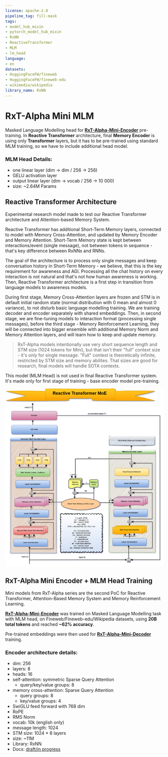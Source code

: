 ```yaml
---
license: apache-2.0
pipeline_tag: fill-mask
tags:
- model_hub_mixin
- pytorch_model_hub_mixin
- RxNN
- ReactiveTransformer
- MLM
- lm_head
language:
- en
datasets:
- HuggingFaceFW/fineweb
- HuggingFaceFW/fineweb-edu
- wikimedia/wikipedia
library_name: RxNN
---
```


# RxT-Alpha Mini MLM
Masked Language Modelling head for [**RxT-Alpha-Mini-Encoder**](https://huggingface.co/ReactiveAI/RxT-Alpha-Mini-Encoder) pre-training. In
**Reactive Transformer** architecture, final **Memory Encoder** is using only **Transformer** layers, but it has to be pre-trained using standard
MLM training, so we have to include additional head model.

### MLM Head Details:
- one linear layer (dim -> dim / 256 -> 256)
- GELU activation layer
- output linear layer (dim -> vocab / 256 -> 10 000)
- size: ~2.64M Params


## Reactive Transformer Architecture
Experimental research model made to test our Reactive Transformer architecture and Attention-based Memory System.

Reactive Transformer has additional Short-Term Memory layers, connected to model with Memory Cross-Attention, and updated by Memory Encoder and Memory Attention.
Short-Term Memory state is kept between interactions/event (single message), not between tokens in sequence - that's key difference between RxNNs and RNNs.

The goal of the architecture is to process only single messages and keep conversation history in Short-Term Memory - we believe, that this is the key requirement
for awareness and AGI. Processing all the chat history on every interaction is not natural and that's not how human awareness is working. Then, Reactive Transformer
architecture is a first step in transition from language models to awareness models.

During first stage, Memory Cross-Attention layers are frozen and STM is in default initial random state (normal distribution with 0 mean and almost 0 variance),
to not disturb basic language modelling training. We are training decoder and encoder separately with shared embeddings. Then, in second stage, we are fine-tuning models
to interaction format (processing single messages), before the third stage - Memory Reinforcement Learning, they will be connected into bigger ensemble with
additional Memory Norm and Memory Attention layers, and will learn how to keep and update memory.

> RxT-Alpha models intentionally use very short sequence length and STM size (1024 tokens for Mini), but that isn't their "full" context size - it's only for single
> message. "Full" context is theoretically infinite, restricted by STM size and memory abilites. That sizes are good for research, final models will handle SOTA contexts.

This model (MLM Head) is not used in final Reactive Transformer system. It's made only for first stage of training - base encoder model pre-training.

<img src="https://raw.githubusercontent.com/RxAI-dev/RxNN/refs/heads/main/assets/research/reactive-transformer-moe.png" width="800" />

## RxT-Alpha Mini Encoder + MLM Head Training
Mini models from RxT-Alpha series are the second PoC for Reactive Transformer, Attention-Based Memory System and Memory Reinforcement Learning.

[**RxT-Alpha-Mini-Encoder**](https://huggingface.co/ReactiveAI/RxT-Alpha-Mini-Encoder) was trained on Masked Language Modelling task with MLM head,
on Fineweb/Fineweb-edu/Wikipedia datasets, using **20B total tokens** and reached **~62% accuracy**.

Pre-trained embeddings were then used for [**RxT-Alpha-Mini-Decoder**](https://huggingface.co/ReactiveAI/RxT-Alpha-Mini-Decoder) training.

### Encoder architecture details:
- dim: 256
- layers: 8
- heads: 16
- self-attention: symmetric Sparse Query Attention
  - query/key/value groups: 8
- memory cross-attention: Sparse Query Attention
  - query groups: 8
  - key/value groups: 4
- SwiGLU feed forward with 768 dim
- RoPE
- RMS Norm
- vocab: 10k (english only)
- message length: 1024
- STM size: 1024 * 8 layers
- size: ~11M
- Library: RxNN
- Docs: [draft/in progress](https://github.com/RxAI-dev/RxNN/blob/main/docs/research/ReactiveTransformer/reactive-transformer.md)
